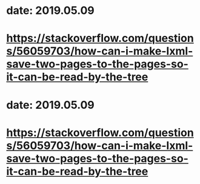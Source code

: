 # date: 2019.05.09
# https://stackoverflow.com/questions/56059703/how-can-i-make-lxml-save-two-pages-to-the-pages-so-it-can-be-read-by-the-tree
# date: 2019.05.09
# https://stackoverflow.com/questions/56059703/how-can-i-make-lxml-save-two-pages-to-the-pages-so-it-can-be-read-by-the-tree
